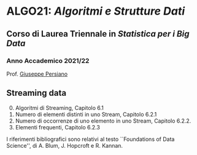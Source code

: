 # ALGO21: *Algoritmi e Strutture Dati* #
## Corso di Laurea Triennale in *Statistica per i Big Data* ##
### Anno Accademico 2021/22 ###

Prof. [Giuseppe Persiano](https://giuper.github.io)


## Streaming data ##

0. Algoritmi di Streaming, Capitolo 6.1
1. Numero di elementi distinti in uno Stream, Capitolo 6.2.1
2. Numero di occorrenze di uno elemento in uno Stream, 
    Capitolo 6.2.2.
3. Elementi frequenti, Capitolo 6.2.3


I riferimenti bibliografici sono relativi al testo
``Foundations of Data Science'', di A. Blum, J. Hopcroft e R. Kannan.

